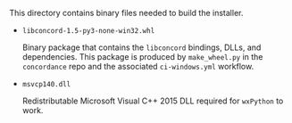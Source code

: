This directory contains binary files needed to build the installer.

- `libconcord-1.5-py3-none-win32.whl`

  Binary package that contains the `libconcord` bindings, DLLs, and dependencies.  This package is produced by `make_wheel.py` in the `concordance` repo and the associated `ci-windows.yml` workflow.
  
- `msvcp140.dll`

  Redistributable Microsoft Visual C++ 2015 DLL required for `wxPython` to work.